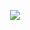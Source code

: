 <p align="center">
	<img src="https://lanyard-profile-readme.vercel.app/api/1080160765589327972?hideTimestamp=true&hideBadges=true"/>
<br>
</p>
